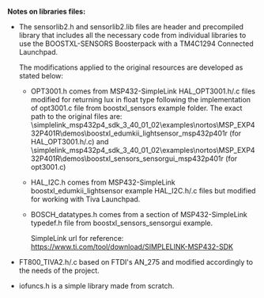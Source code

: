 **Notes on libraries files:**

+ The sensorlib2.h and sensorlib2.lib files are header and precompiled library that includes all the necessary code from individual libraries to use the BOOSTXL-SENSORS Boosterpack with a TM4C1294 Connected Launchpad.
  
  The modifications applied to the original resources are developed as stated below:
  - OPT3001.h comes from MSP432-SimpleLink HAL_OPT3001.h/.c files modified for returning lux in float type following the implementation of opt3001.c file from boostxl_sensors example folder.
  The exact path to the original files are:
  \simplelink_msp432p4_sdk_3_40_01_02\examples\nortos\MSP_EXP432P401R\demos\boostxl_edumkii_lightsensor_msp432p401r (for HAL_OPT3001.h/.c)
  and
  \simplelink_msp432p4_sdk_3_40_01_02\examples\nortos\MSP_EXP432P401R\demos\boostxl_sensors_sensorgui_msp432p401r (for opt3001.c)

  - HAL_I2C.h comes from MSP432-SimpleLink boostxl_edumkii_lightsensor example HAL_I2C.h/.c files but modified for working with Tiva Launchpad.

  - BOSCH_datatypes.h comes from a section of MSP432-SimpleLink typedef.h file from boostxl_sensors_sensorgui example.
  
    SimpleLink url for reference: https://www.ti.com/tool/download/SIMPLELINK-MSP432-SDK

+ FT800_TIVA2.h/.c based on FTDI's AN_275 and modified accordingly to the needs of the project.

+ iofuncs.h is a simple library made from scratch.